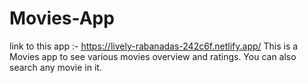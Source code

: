 # Movies-App
link to this app :- https://lively-rabanadas-242c6f.netlify.app/
This is a Movies app to see various movies overview and ratings.
You can also search any movie in it.
